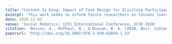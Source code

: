 ```yaml
---
title: "Content Is King: Impact of Task Design for Eliciting Participant Agreement in Crowdsourcing for HRI"
excerpt: 'This work seeks to inform future researchers on lessons learned and recommendations for conducting a crowdsourced study to elicit participant responses to non-anthropomorphic robots that produce high rater agreement.'
date: 2020-11-01
venue: 'Social Robotics: 12th International Conference, ICSR 2020'
citation: 'Bevins, A., McPhaul, N., & Duncan, B. A. (2020, Nov). Content Is King: Impact of Task Design for Eliciting Participant Agreement in Crowdsourcing for HRI. In Social Robotics: 12th International Conference, ICSR 2020, Proceedings 12 (pp. 640-651). Springer International Publishing. http://doi.org/10.1007/978-3-030-62056-1_53'
paperurl: 'http://doi.org/10.1007/978-3-030-62056-1_53'
---
```

